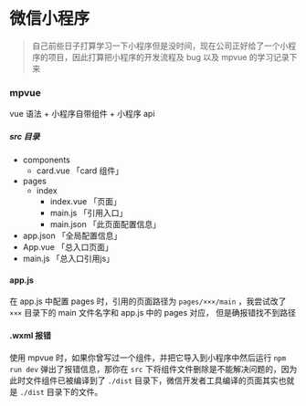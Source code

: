 # 微信小程序

> 自己前些日子打算学习一下小程序但是没时间，现在公司正好给了一个小程序的项目，因此打算把小程序的开发流程及 bug 以及 mpvue 的学习记录下来

### mpvue

vue 语法 + 小程序自带组件 + 小程序 api

##### src 目录

- components
  - card.vue 「card 组件」
- pages
  - index
    - index.vue  「页面」
    - main.js  「引用入口」
    - main.json 「此页面配置信息」
- app.json 「全局配置信息」
- App.vue 「总入口页面」
- main.js 「总入口引用js」

#### app.js

在 app.js 中配置 pages 时，引用的页面路径为 `pages/×××/main` ，我尝试改了 `×××` 目录下的 main 文件名字和 app.js 中的 pages 对应， 但是确报错找不到路径

#### .wxml 报错

使用 mpvue 时，如果你曾写过一个组件，并把它导入到小程序中然后运行 `npm run dev` 弹出了报错信息，那你在 `src` 下将组件文件删除是不能解决问题的，因为此时文件组件已被编译到了 `./dist` 目录下，微信开发者工具编译的页面其实也就是 `./dist` 目录下的文件。



